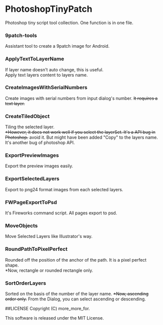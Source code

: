 PhotoshopTinyPatch
====================
Photoshop tiny script tool collection.
One function is in one file.

### 9patch-tools
Assistant tool to create a 9patch image for Android.

### ApplyTextToLayerName
If layer name doesn't auto change, this is useful.  
Apply text layers content to layers name.

### CreateImagesWithSerialNumbers
Create images with serial numbers from input dialog's number. <del>It requires a text layer.</del>

### CreateTiledObject
Tiling the selected layer.  
<del>*However, it does not work well if you select the layerSet. It's a API bug in Photoshop.</del>
avoid it. But might have been added "Copy" to the layers name. It's another bug of photoshop API.

### ExportPreviewImages
Export the preview images easily.

### ExportSelectedLayers
Export to png24 format images from each selected layers.

### FWPageExportToPsd
It's Fireworks command script. All pages export to psd.

### MoveObjects
Move Selected Layers like Illustrator's way.

### RoundPathToPixelPerfect
Rounded off the position of the anchor of the path. It is a pixel perfect shape.  
*Now, rectangle or rounded rectangle only.

### SortOrderLayers
Sorted on the basis of the number of the layer name. <del>*Now, ascending order only.</del>
From the Dialog, you can select ascending or descending.

##LICENSE
Copyright (C) more_more_for.

This software is released under the MIT License.

